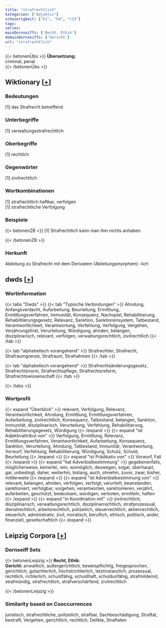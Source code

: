 ```yaml
---
title: "strafrechtlich"
kategorien: ["Adjektiv"]
schwierigkeit: ["k1", "h4", "r13"]
tags:
series:
mainDornseiffs: ['Recht, Ethik']
domainDornseiffs: ['Gericht']
url: "strafrechtlich"
---
```


{{< betonenÜbs >}}
**Übersetzung:**  
criminal, penal  
{{< /betonenÜbs >}}

## Wiktionary [[+](https://de.wiktionary.org/wiki/strafrechtlich)]

### Bedeutungen
[1] das Strafrecht betreffend  

### Unterbegriffe
[1] verwaltungsstrafrechtlich  

### Oberbegriffe
[1] rechtlich  

### Gegenwörter
[1] zivilrechtlich  

### Wortkombinationen
[1] strafrechtlich haftbar, verfolgen  
[1] strafrechtliche Verfolgung  

### Beispiele
{{< betonenZB >}}
[1] Strafrechtlich kann man ihm nichts anhaben.  

{{< /betonenZB >}}
### Herkunft
Ableitung zu Strafrecht mit dem Derivatem (Ableitungsmorphem) -lich  



## dwds [[+](https://www.dwds.de/wb/strafrechtlich)]

### Wortinformation
{{< tabs "Dwds" >}}
{{< tab "Typische Verbindungen" >}}
Ahndung, Anfangsverdacht, Aufarbeitung, Beurteilung, Ermittlung, Ermittlungsverfahren, Immunität, Konsequenz, Nachspiel, Rehabilitierung, Rehabilitierungsgesetz, Relevanz, Sanktion, Sanktionensystem, Tatbestand, Verantwortlichkeit, Verantwortung, Verfehlung, Verfolgung, Vergehen, Verjährungsfrist, Verurteilung, Würdigung, ahnden, belangen, disziplinarisch, relevant, verfolgen, verwaltungsrechtlich, zivilrechtlich
{{< /tab >}}

{{< tab "alphabetisch vorangehend" >}}
Strafrechtler, Strafrecht, Strafraumgrenze, Strafraum, Strafrahmen
{{< /tab >}}

{{< tab "alphabetisch vorangehend" >}}
Strafrechtsänderungsgesetz, Strafrechtsnorm, Strafrechtspflege, Strafrechtsreform, Strafrechtswissenschaft
{{< /tab >}}

{{< /tabs >}}

### Wortprofil
{{< expand "Überblick" >}} relevant, Verfolgung, Relevanz, Verantwortlichkeit, Ahndung, Ermittlung, Ermittlungsverfahren, Aufarbeitung, zivilrechtlich, Konsequenz, Tatbestand, belangen, Sanktion, Immunität, disziplinarisch, Verurteilung, Verfehlung, Rehabilitierung, Rehabilitierungsgesetz, Würdigung {{< /expand >}}
{{< expand "ist Adjektivattribut von" >}} Verfolgung, Ermittlung, Relevanz, Ermittlungsverfahren, Verantwortlichkeit, Aufarbeitung, Konsequenz, Sanktion, Verurteilung, Ahndung, Tatbestand, Immunität, Verantwortung, Vorwurf, Verfehlung, Rehabilitierung, Würdigung, Schutz, Schuld, Beurteilung {{< /expand >}}
{{< expand "ist Prädikativ von" >}} Vorwurf, Fall {{< /expand >}}
{{< expand "hat Adverbialbestimmung" >}} gegebenenfalls, möglicherweise, keinerlei, rein, womöglich, deswegen, sogar, überhaupt, gar, unbedingt, daher, weiterhin, bislang, auch, ohnehin, zuvor, zwar, bisher, mittlerweile {{< /expand >}}
{{< expand "ist Adverbialbestimmung von" >}} relevant, belangen, ahnden, verfolgen, verfolgt, verurteilt, beanstanden, sanktioniert, verfolgbar, vorgehen, verantworten, sanktionieren, verjährt, aufarbeiten, geschützt, bedeutsam, würdigen, verboten, ermitteln, haften {{< /expand >}}
{{< expand "in Koordination mit" >}} zivilrechtlich, disziplinarisch, verwaltungsrechtlich, disziplinarrechtlich, strafprozessual, dienstrechtlich, arbeitsrechtlich, polizeilich, steuerrechtlich, aktienrechtlich, steuerlich, administrativ, zivil, moralisch, beruflich, ethisch, politisch, ander, finanziell, gesellschaftlich {{< /expand >}}

## Leipzig Corpora [[+](https://corpora.uni-leipzig.de/en/res?word=strafrechtlich&corpusId=deu_newscrawl-public_2018)]

### Dornseiff Sets
{{< betonenLeipzig >}}
**Recht, Ethik:**  
**Gericht:** anwaltlich, außergerichtlich, beweispflichtig, freigesprochen, gerichtlich, gutachterlich, höchstrichterlich, letztinstanzlich, prozessual, rechtlich, richterlich, schuldfähig, schuldhaft, schuldunfähig, strafmildernd, strafmündig, strafrechtlich, strafverschärfend, zivilrechtlich  

{{< /betonenLeipzig >}}

### Similarity based on Cooccurrences
juristisch, strafrechtliche, polizeilich, strafbar, Sachbeschädigung, Straftat, bestraft, Vergehen, gerichtlich, rechtlich, Delikte, Straftaten


